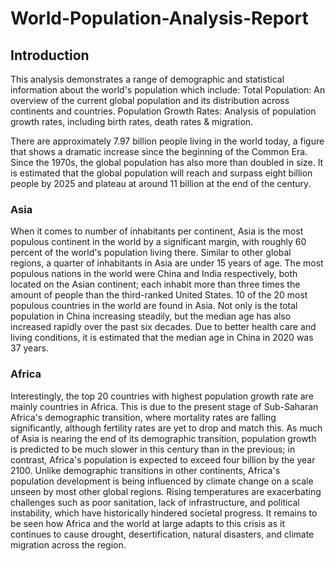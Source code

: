 # World-Population-Analysis-Report

## Introduction 
This analysis demonstrates a range of demographic and statistical information about the world's population which include:  Total Population: An overview of the current global population and its distribution across continents and countries. Population Growth Rates: Analysis of population growth rates, including birth rates, death rates &amp; migration. 

There are approximately 7.97 billion people living in the world today, a figure that shows a dramatic increase since the beginning of the Common Era. Since the 1970s, the global population has also more than doubled in size. It is estimated that the global population will reach and surpass eight billion people by 2025 and plateau at around 11 billion at the end of the century.
### Asia
When it comes to number of inhabitants per continent, Asia is the most populous continent in the world by a significant margin, with roughly 60 percent of the world's population living there. Similar to other global regions, a quarter of inhabitants in Asia are under 15 years of age. The most populous nations in the world were China and India respectively, both located on the Asian continent; each inhabit more than three times the amount of people than the third-ranked United States. 10 of the 20 most populous countries in the world are found in Asia. Not only is the total population in China increasing steadily, but the median age has also increased rapidly over the past six decades. Due to better health care and living conditions, it is estimated that the median age in China in 2020 was 37 years.
### Africa
Interestingly, the top 20 countries with highest population growth rate are mainly countries in Africa. This is due to the present stage of Sub-Saharan Africa's demographic transition, where mortality rates are falling significantly, although fertility rates are yet to drop and match this. As much of Asia is nearing the end of its demographic transition, population growth is predicted to be much slower in this century than in the previous; in contrast, Africa's population is expected to exceed four billion by the year 2100. Unlike demographic transitions in other continents, Africa's population development is being influenced by climate change on a scale unseen by most other global regions. Rising temperatures are exacerbating challenges such as poor sanitation, lack of infrastructure, and political instability, which have historically hindered societal progress. It remains to be seen how Africa and the world at large adapts to this crisis as it continues to cause drought, desertification, natural disasters, and climate migration across the region.
